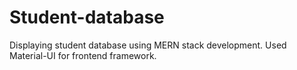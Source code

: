 # Student-database
Displaying student database using MERN stack development.
Used Material-UI for frontend framework. 
